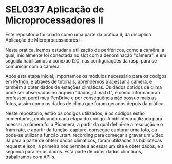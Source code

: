 # SEL0337   Aplicação de Microprocessadores II

Este repositório foi criado como uma parte da prática 6, da disciplina Aplicação de Microprocessadores II

Nesta prática, iremos estudar a utilização de periféricos, como a camêra, a qual, inicialmente foi conectada no slot com a denominação "câmera", e em seguida habilitamos a conexão I2C, nas configurações da rasp, para se comunicar com a câmera. 

Após esta etapa inicial, importamos os módulos necessário para os códigos em Python, e através de tutoriais, aprendemos a acessar a câmera, e também a obter dados de estações climáticas. Os dados obtidos de clima pode ser observados no arquivo "dados_clima.txt", e como informado ao professor, perdi meu PenDrive e por consequência não possuo mais as fotos, assim como os dados de clima que foram gerados depois da prática.

Neste repositório, estão os códigos utilizados, e os códigos estão comentados, explicando cada etapa do código.
A biblioteca utilizada para acessar a câmera foi a Picamera, a partir da qual defini-se a resolução e o fram rate, e apartir da função .capture, consegue capturar uma foto, ou pode-se utilizar a função .start_recording para começar a gravar um vídeo. 
Já para a parte de obterr dados climáticos, foram utilizadas as bibliotecas request e json, a primeira nos permite a acessar um site e obter dados, e a segunda para ler os dados. Esta parte de obter dados clim´ticos, trabalhamos com API's.
